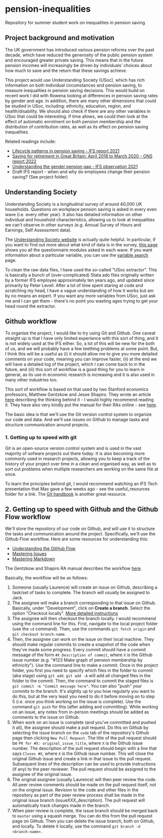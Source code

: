 # pension-inequalities
Repository for summer student work on inequalities in pension saving

## Project background and motivation

The UK government has introduced various pension reforms over the past decade, which have reduced the generosity of the public pension system and encouraged greater private saving. This means that in the future pension incomes will increasingly be driven by individuals’ choices about how much to save and the return that these savings achieve. 

This project would use Understanding Society (USoc), which has rich information on both individual circumstances and pension saving, to measure inequalities in pension saving decisions. This would build on recent work I did with Rowena looking at differences in pension saving rates by gender and age. In addition, there are many other dimensions that could be studied in USoc, including: ethnicity, education, region, and health/disability. We should also check if there are any other variables in USoc that could be interesting. If time allows, we could then look at the effect of automatic enrolment on both pension membership and the distribution of contribution rates, as well as its effect on pension saving inequalities. 

Related readings include: 
- [Lifecycle patterns in pension saving - IFS report 2021](https://ifs.org.uk/publications/15425)
- [Saving for retirement in Great Britain: April 2018 to March 2020 - ONS report 2022](https://www.ons.gov.uk/peoplepopulationandcommunity/personalandhouseholdfinances/incomeandwealth/bulletins/pensionwealthingreatbritain/april2018tomarch2020#building-pension-wealth-over-a-lifetime)
- [Understanding the gender pension gap - IFS observation 2021](https://ifs.org.uk/publications/15425)
- Draft IFS report - when and why do employees change their pension saving? (See project folder)

## Understanding Society

Understanding Society is a longitudinal survey of around 40,000 UK households. Questions on workplace pension saving is asked in every even wave (i.e. every other year). It also has detailed information on other individual and household characteristics, allowing us to look at inequalities we can't observe in other surveys (e.g. Annual Survey of Hours and Earnings, Self Assessment data). 

The [Understanding Society website](https://www.understandingsociety.ac.uk/) is actually quite helpful. In particular, if you want to find out more about what kind of data is in the survey, [this page](https://www.understandingsociety.ac.uk/documentation/mainstage/dataset-documentation/questionnaire-modules) shows you all the questionnaire modules asked in each wave. If you want information about a particular variable, you can use the [variable search](https://www.understandingsociety.ac.uk/documentation/mainstage/dataset-documentation) page. 

To clean the raw data files, I have used the so-called "USoc extractor". This is basically a bunch of (over-complicated) Stata ado files originally written by a former IFS employee approximately ten years ago, and updated since primarily by Peter Levell. After a lot of time spent staring at code and scratching my head, I have a vague understanding of how it works but am by no means an expert. If you want any more variables from USoc, just ask me and I can get them - there's no point you wasting ages trying to get your head round the extractor. 

## Github workflow

To organise the project, I would like to try using Git and Github. One caveat straight up is that I have only limited experience with this sort of thing, and it is not widely used at the IFS either. So, a lot of this will be new for the both of us, and we will probably have a few teething problems at some point. But, I think this will be a useful as (i) it should allow me to give you more detailed comments on your code, meaning you can improve faster, (ii) at the end we will have a detailed log of the project, which I can come back to in the future, and (iii) this sort of workflow is a good thing for you to learn in general, as its use in economic research is increasing and it is also used in many other industries too. 

This sort of workflow is based on that used by two Stanford economics professors, Matthew Gentzkow and Jesse Shapiro. They wrote an article [here](https://web.stanford.edu/~gentzkow/research/CodeAndData.pdf) describing the thinking behind it - I would highly recommend reading it. They have also very kindly put the manual for their RAs online - see [here](https://github.com/gslab-econ/ra-manual/wiki/Introduction). 

The basic idea is that we'll use the Git version control system to organize our code and data. And we'll use issues on Github to manage tasks and structure communication around projects.

### 1. Getting up to speed with git 

Git is an open-source version control system and is used in the vast majority of sofware projects out there today. It is also becoming more commonly used in research projects, allowing you to keep a track of the history of your project over time in a clean and organised way, as well as to sort out problems when multiple researchers are working on the same file at once. 

To learn the principles behind git, I would recommend watching an IFS Tech presentation that Max gave a few weeks ago - see the useful_resources folder for a link. The [Git handbook](https://docs.github.com/en/get-started/using-git/about-git) is another great resource.

## 2. Getting up to speed with Github and the Github Flow workflow

We'll store the repository of our code on Github, and will use it to structure the tasks and communication around the project. Specifically, we'll use the Github Flow workflow. Here are some resources for understanding this:

- [Understanding the GitHub Flow](https://guides.github.com/introduction/flow/)
- [Mastering Issues](https://guides.github.com/features/issues/)
- [Mastering Markdown](https://guides.github.com/features/mastering-markdown/)

The Gentzkow and Shapiro RA manual describes the workflow [here](https://github.com/gslab-econ/ra-manual/wiki/Workflow).

Basically, the workflow will be as follows:

1. Someone (usually Laurence) will create an issue on Github, describing a task/set of tasks to complete. The branch will usually be assigned to Jack.
2. The assignee will make a branch corresponding to that issue on Github. Basically, under "Development", click on **Create a branch**. Select the option "Checkout locally". [More detailed instructions](https://docs.github.com/en/issues/tracking-your-work-with-issues/creating-a-branch-for-an-issue)
3. The assignee will then checkout the branch locally. I would recommend using the command line for this. First, navigate to the local project folder (use the `cd` command). Then, use the commands `git fetch origin` and `git checkout branch-name`.
4. Then, the assignee can work on the issue on their local machine. They should make regular commits to create a snapshot of the code when they've made some progress. Every commit should have a commit message of the form `#X Description of commit`, where `X` is the Github issue number (e.g. "#123 Make graph of pension membership by ethnicity"). Use the command line to make a commit. Once in the project folder, you first you need to specify which files in the folder to commit (aka stage) using `git add`. `git add -A` will add all changed files in the folder to the commit. Then, the command to commit the staged files is `git commit -m "Commit message here"`. You can also "push" your commits to the branch. It's slightly up to you how regularly you want to do this, but at the very least you need to do it before moving on to step 5 (i.e. once you think working on the issue is complete). Use the command `git push` for this (after adding and committing). While working on an issue, any notes from in-person meetings should be added as comments to the issue on Github.
5. When work on an issue is complete (and you've committed and pushed it all), the assignee should make a pull request. Do this on Github by selecting the issue branch on the `code` tab of the repository's Github page then clicking `New Pull Request`. The title of the pull request should be `PR for #X: original_issue_title`, where `X` is the Github issue number. The description of the pull request should begin with a line that says `Closes #X`, where `X` is the Github issue number. This will close the original Github issue and create a link in that issue to the pull request. Subsequent lines of the description can be used to provide instructions (if any) to the peer reviewer. The pull request should be assigned to the assignee of the original issue.
6. The original assignee (usually Laurence) will then peer review the code. All peer review comments should be made on the pull request itself, not on the original issue. Revision to the code and other files in the repository as part of the peer review process shall be made in the original issue branch (issueXXX_description). The pull request will automatically track changes made in the branch. 
7. When peer review is complete, the issue branch should be merged back to `master` using a squash merge. You can do this from the pull request page on Github. Then you can delete the issue branch, both on Github, and locally. To delete it locally, use the command `git branch -d <branch-name>`.

